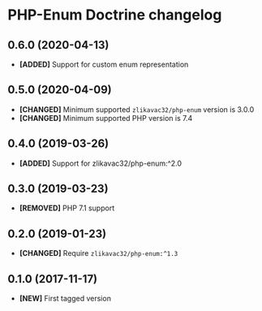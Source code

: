 # PHP-Enum Doctrine changelog

## 0.6.0 (2020-04-13)

* **[ADDED]** Support for custom enum representation

## 0.5.0 (2020-04-09)

* **[CHANGED]** Minimum supported `zlikavac32/php-enum` version is 3.0.0
* **[CHANGED]** Minimum supported PHP version is 7.4

## 0.4.0 (2019-03-26)

* **[ADDED]** Support for zlikavac32/php-enum:^2.0

## 0.3.0 (2019-03-23)

* **[REMOVED]** PHP 7.1 support

## 0.2.0 (2019-01-23)

* **[CHANGED]** Require `zlikavac32/php-enum:^1.3`

## 0.1.0 (2017-11-17)

* **[NEW]** First tagged version
